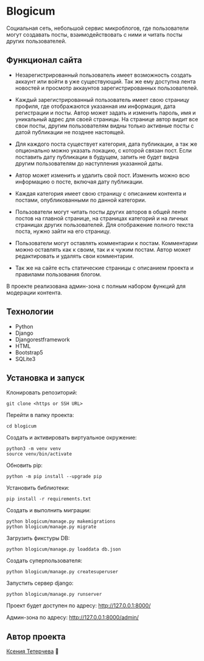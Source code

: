 # Blogicum

Социальная сеть, небольшой сервис микроблогов, где пользователи могут создавать посты, взаимодействовать с ними и читать посты других пользователей.

## Функционал сайта

- Незарегистрированный пользователь имеет возможность создать аккаунт или войти в уже существующий. Так же ему доступна лента новостей и просмотр аккаунтов зарегистрированных пользователей.

- Каждый зарегистрированный пользователь имеет свою страницу профиля, где отображаются указанная им информация, дата регистрации и посты. Автор может задать и изменить пароль, имя и уникальный адрес для своей страницы. На странице автор видит все свои посты, другим пользователям видны только активные посты с датой публикации не позднее настоящей.

- Для каждого поста существует категория, дата публикации, а так же опционально можно указать локацию, с которой связан пост. Если поставить дату публикации в будущем, запить не будет видна другим пользователям до наступления указанной даты.

- Автор может изменить и удалить свой пост. Изменить можно всю информацию о посте, включая дату публикации.

- Каждая категория имеет свою страницу с описанием контента и постами, опубликованными по данной категории.

- Пользователи могут читать посты других авторов в общей ленте постов на главной странице, на страницах категорий и на личных страницах других пользователей. Для отображение полного текста поста, нужно зайти на его страницу.

- Пользователи могут оставлять комментарии к постам. Комментарии можно оставлять как к своим, так и к чужим постам. Автор может редактировать и удалять свои комментарии.

- Так же на сайте есть статические страницы с описанием проекта и правилами пользования блогом.

В проекте реализована админ-зона с полным набором функций для модерации контента.


## Технологии

- Python
- Django
- Djangorestframework
- HTML
- Bootstrap5
- SQLite3



## Установка и запуск

Клонировать репозиторий:
```
git clone <https or SSH URL>
```

Перейти в папку проекта:
```
cd blogicum
```

Создать и активировать виртуальное окружение:
```
python3 -m venv venv
source venv/bin/activate
```

Обновить pip:
```
python -m pip install --upgrade pip
```

Установить библиотеки:
```
pip install -r requirements.txt
```

Создать и выполнить миграции:
```
python blogicum/manage.py makemigrations
python blogicum/manage.py migrate
```

Загрузить фикстуры DB:
```
python blogicum/manage.py loaddata db.json
```

Создать суперпользователя:
```
python blogicum/manage.py createsuperuser
```

Запустить сервер django:
```
python blogicum/manage.py runserver
```

Проект будет доступен по адресу: http://127.0.0.1:8000/

Админ-зона по адресу: http://127.0.0.1:8000/admin/

  
## Автор проекта
[Ксения Тетерчева](https://github.com/GreenVibesOnly/) 🌿